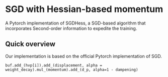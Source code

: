 # SGD with Hessian-based momentum

A Pytorch implementation of SGDHess, a SGD-based algorithm that incorporates Second-order information to expedite the training.

## Quick overview

Our implementation is based on the official Pytorch implementation of SGD. 

```python3
buf.add_(hvp[i]).add_(displacement, alpha = weight_decay).mul_(momentum).add_(d_p, alpha=1 - dampening)
```

